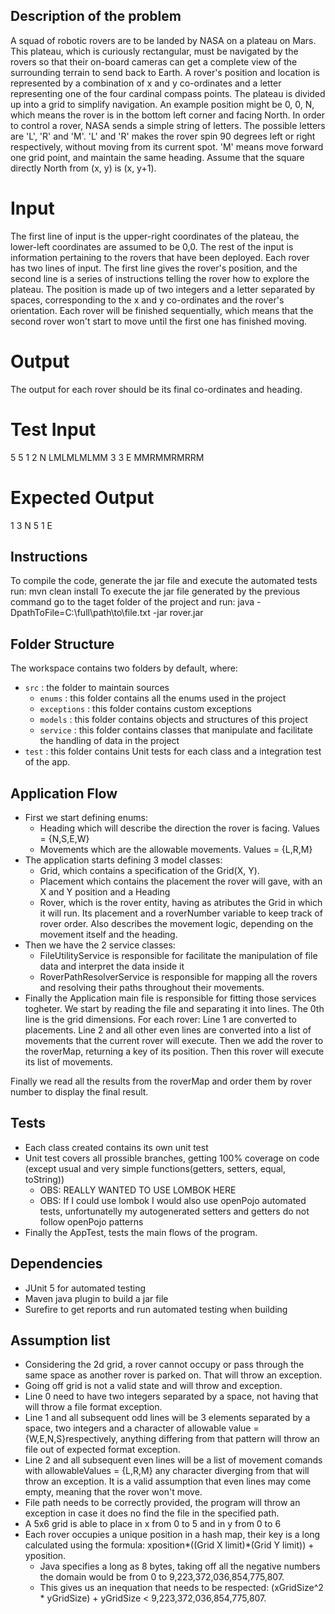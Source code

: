 ## Description of the problem

A squad of robotic rovers are to be landed by NASA on a plateau on Mars. This plateau, which is curiously rectangular, must be navigated by the rovers so that their on-board cameras can get a complete view of the surrounding terrain to send back to Earth.
A rover's position and location is represented by a combination of x and y co-ordinates and a letter representing one of the four cardinal compass points. The plateau is divided up into a grid to simplify navigation. An example position might be 0, 0, N, which means the rover is in the bottom left corner and facing North.
In order to control a rover, NASA sends a simple string of letters. The possible letters are 'L', 'R' and 'M'. 'L' and 'R' makes the rover spin 90 degrees left or right respectively, without moving from its current spot. 'M' means move forward one grid point, and maintain the same heading.
Assume that the square directly North from (x, y) is (x, y+1).
# Input
The first line of input is the upper-right coordinates of the plateau, the lower-left coordinates are assumed to be 0,0.
The rest of the input is information pertaining to the rovers that have been deployed. Each rover has two lines of input. The first line gives the rover's position, and the second line is a series of instructions telling the rover how to explore the plateau. The position is made up of two integers and a letter separated by spaces, corresponding to the x and y co-ordinates and the rover's
orientation.
Each rover will be finished sequentially, which means that the second rover won't start to move until the first one has finished moving. 
# Output
The output for each rover should be its final co-ordinates and heading.
# Test Input
5 5
1 2 N
LMLMLMLMM
3 3 E
MMRMMRMRRM
# Expected Output
1 3 N
5 1 E

## Instructions

To compile the code, generate the jar file and execute the automated tests run: mvn clean install
To execute the jar file generated by the previous command go to the taget folder of the project and run: 
    java -DpathToFile=C:\full\path\to\file.txt -jar rover.jar

## Folder Structure

The workspace contains two folders by default, where:

- `src` : the folder to maintain sources
  - `enums` : this folder contains all the enums used in the project
  - `exceptions` : this folder contains custom exceptions
  - `models` : this folder contains objects and structures of this project
  - `service` : this folder contains classes that manipulate and facilitate the handling of data in the project
- `test` : this folder contains Unit tests for each class and a integration test of the app.

## Application Flow
  - First we start defining enums:
    - Heading which will describe the direction the rover is facing. Values = {N,S,E,W}
    - Movements which are the allowable movements. Values = {L,R,M}
  - The application starts defining 3 model classes:
    - Grid, which contains a specification of the Grid(X, Y).
    - Placement which contains the placement the rover will gave, with an X and Y position and a Heading
    - Rover, which is the rover entity, having as atributes the Grid in which it will run. Its placement and a roverNumber variable to keep track of rover order. Also describes the movement logic, depending on the movement itself and the heading.
  - Then we have the 2 service classes:
    - FileUtilityService is responsible for facilitate the manipulation of file data and interpret the data inside it
    - RoverPathResolverService is responsible for mapping all the rovers and resolving their paths throughout their movements.
  - Finally the Application main file is responsible for fitting those services togheter.
  We start by reading the file and separating it into lines.
  The 0th line is the grid dimensions.
  For each rover:
    Line 1 are converted to placements.
    Line 2 and all other even lines are converted into a list of movements that the current rover will execute.
    Then we add the rover to the roverMap, returning a key of its position.
    Then this rover will execute its list of movements.

Finally we read all the results from the roverMap and order them by rover number to display the final result.

## Tests
  - Each class created contains its own unit test
  - Unit test covers all prossible branches, getting 100% coverage on code (except usual and very simple functions(getters, setters, equal, toString))
    - OBS: REALLY WANTED TO USE LOMBOK HERE
    - OBS: If I could use lombok I would also use openPojo automated tests, unfortunatelly my autogenerated setters and getters do not follow openPojo patterns
  - Finally the AppTest, tests the main flows of the program.

## Dependencies
  - JUnit 5 for automated testing
  - Maven java plugin to build a jar file
  - Surefire to get reports and run automated testing when building

## Assumption list
  - Considering the 2d grid, a rover cannot occupy or pass through the same space as another rover is parked on. That will throw an exception.
  - Going off grid is not a valid state and will throw and exception.
  - Line 0 need to have two integers separated by a space, not having that will throw a file format exception.
  - Line 1 and all subsequent odd lines will be 3 elements separated by a space, two integers and a character of allowable value = {W,E,N,S}respectively, anything differing from that pattern will throw an file out of expected format exception.
  - Line 2 and all subsequent even lines will be a list of movement comands with allowableValues = {L,R,M} any character diverging from that will throw an exception. It is a valid assumption that even lines may come empty, meaning that the rover won't move.
  - File path needs to be correctly provided, the program will throw an exception in case it does no find the file in the specified path.
  - A 5x6 grid is able to place in x from 0 to 5 and in y from 0 to 6
  - Each rover occupies a unique position in a hash map, their key is a long calculated using the formula: xposition*((Grid X limit)*(Grid Y limit)) + yposition. 
    - Java specifies a long as 8 bytes, taking off all the negative numbers the domain would be from 0 to 9,223,372,036,854,775,807.
    - This gives us an inequation that needs to be respected: (xGridSize^2 * yGridSize) + yGridSize < 9,223,372,036,854,775,807.

